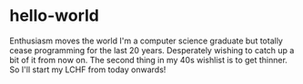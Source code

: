 # hello-world
Enthusiasm moves the world
I'm a computer science graduate but totally cease programming for the last 20 years.
Desperately wishing to catch up a bit of it from now on.
The second thing in my 40s wishlist is to get thinner. So I'll start my LCHF from today onwards!
